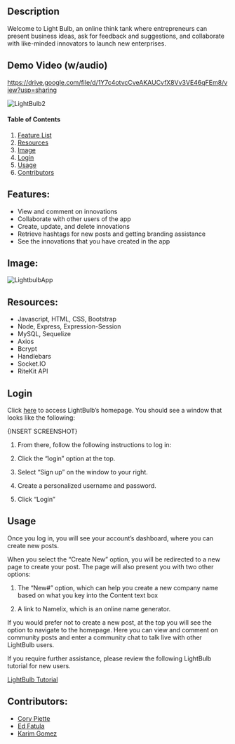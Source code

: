 ## Description

Welcome to Light Bulb, an online think tank where entrepreneurs can present business ideas, ask for feedback and suggestions, and collaborate with like-minded innovators to launch new enterprises.

## Demo Video (w/audio)
https://drive.google.com/file/d/1Y7c4otvcCveAKAUCvfX8Vv3VE46qFEm8/view?usp=sharing

![LightBulb2](https://user-images.githubusercontent.com/80861572/132765071-1e6c1718-f515-472c-b0f8-4ee5c07151c1.png)


#### Table of Contents
1. [Feature List](#features)
2. [Resources](#resources)
3. [Image](#image)
4. [Login](#login)
5. [Usage](#usage)
6. [Contributors](#contributors)

## Features:

* View and comment on innovations
* Collaborate with other users of the app
* Create, update, and delete innovations
* Retrieve hashtags for new posts and getting branding assistance
* See the innovations that you have created in the app

## Image:
![LightbulbApp](https://user-images.githubusercontent.com/80861572/132767417-60e5bff3-00b0-4aab-96d0-ef6af47590b1.png)

## Resources:

- Javascript, HTML, CSS, Bootstrap
- Node, Express, Expression-Session
- MySQL, Sequelize
- Axios
- Bcrypt
- Handlebars
- Socket.IO
- RiteKit API


## Login

Click [here](https://desolate-harbor-35577.herokuapp.com/) to access LightBulb’s homepage. You should see a window that looks like the following:

{INSERT SCREENSHOT}

1. From there, follow the following instructions to log in:

2. Click the “login” option at the top.

3. Select “Sign up” on the window to your right.

4. Create a personalized username and password.

5. Click “Login”


## Usage

Once you log in, you will see your account’s dashboard, where you can create new posts.

When you select the “Create New” option, you will be redirected to a new page to create your post. The page will also present you with two other options:

1. The “New#” option, which can help you create a new company name based on what you key into the Content text box

2. A link to Namelix, which is an online name generator.


If you would prefer not to create a new post, at the top you will see the option to navigate to the homepage. Here you can view and comment on community posts and enter a community chat to talk live with other LightBulb users.

If you require further assistance, please review the following LightBulb tutorial for new users.

[LightBulb Tutorial](https://drive.google.com/file/d/1Y7c4otvcCveAKAUCvfX8Vv3VE46qFEm8/view)

## Contributors:
* [Cory Piette](https://github.com/coryjpiette) 
* [Ed Fatula](https://github.com/shooters00)
* [Karim Gomez](https://github.com/kgomez1990) 
